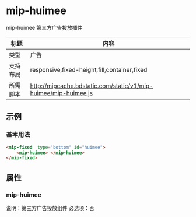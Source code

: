 # mip-huimee

mip-huimee 第三方广告投放插件

标题|内容
----|----
类型|广告
支持布局|responsive,fixed-height,fill,container,fixed
所需脚本|http://mipcache.bdstatic.com/static/v1/mip-huimee/mip-huimee.js

## 示例

### 基本用法
```html
<mip-fixed  type="bottom" id="huimee">
	<mip-huimee> </mip-huimee>
</mip-fixed>
```


## 属性

### mip-huimee

说明：第三方广告投放组件
必选项：否